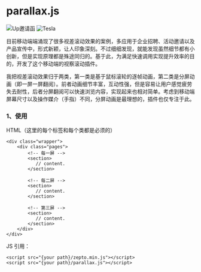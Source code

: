parallax.js
===========

![Up邀请函](https://raw.githubusercontent.com/hahnzhu/parallax.js/master/assets/gif/invitation.gif)     ![Tesla](https://raw.githubusercontent.com/hahnzhu/parallax.js/master/assets/gif/tesla.gif)

目前移动端端涌现了很多视差滚动效果的案例，多应用于企业招聘、活动邀请以及产品宣传中，形式新颖，让人印象深刻。不过细细发现，就能发现虽然细节都有小创新，但是实现原理都是殊途同归的。基于此，为满足快速调用实现提升效率的目的，开发了这个移动端的视察滚动插件。

我把视差滚动效果归于两类，第一类是基于鼠标滚轮的逐帧动画，第二类是分屏动画（即一屏一屏翻阅）。前者动画细节丰富，互动性强，但是容易让用户感觉疲劳失去耐性，后者分屏翻阅可以快速浏览内容，实现起来也相对简单。考虑到移动端屏幕尺寸以及操作媒介（手指）不同，分屏动画是最理想的，插件也仅专注于此。



### 1、使用

HTML（这里的每个标签和每个类都是必须的）
```
<div class="wrapper">
	<div class="pages">
		<!-- 每一屏 -->
		<section>
		   // content.
		</section>
	
		<!-- 每二屏 -->
		<section>
		   // content.
		</section>
	
		<!-- 第三屏 -->
		<section>
		   // content.
		</section>
	</div>
</div>
```

JS 引用：
```
<script src="{your path}/zepto.min.js"></script>
<script src="{your path}/parallax.js"></script>
```
